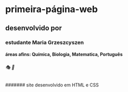 # primeira-página-web
## desenvolvido por
### estudante Maria Grzeszcyszen
#### áreas afins: Química, Biologia, Matematica, Português
#####
###### :performing_arts: :ribbon:
####### site desenvolvido em HTML e CSS
